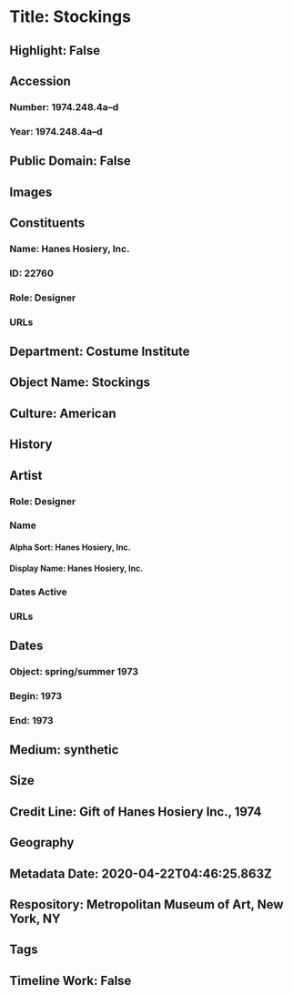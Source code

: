 # Title: Stockings
## Highlight: False
## Accession
### Number: 1974.248.4a–d
### Year: 1974.248.4a–d
## Public Domain: False
## Images
## Constituents
### Name: Hanes Hosiery, Inc.
### ID: 22760
### Role: Designer
### URLs
## Department: Costume Institute
## Object Name: Stockings
## Culture: American
## History
## Artist
### Role: Designer
### Name
#### Alpha Sort: Hanes Hosiery, Inc.
#### Display Name: Hanes Hosiery, Inc.
### Dates Active
### URLs
## Dates
### Object: spring/summer 1973
### Begin: 1973
### End: 1973
## Medium: synthetic
## Size
## Credit Line: Gift of Hanes Hosiery Inc., 1974
## Geography
## Metadata Date: 2020-04-22T04:46:25.863Z
## Respository: Metropolitan Museum of Art, New York, NY
## Tags
## Timeline Work: False